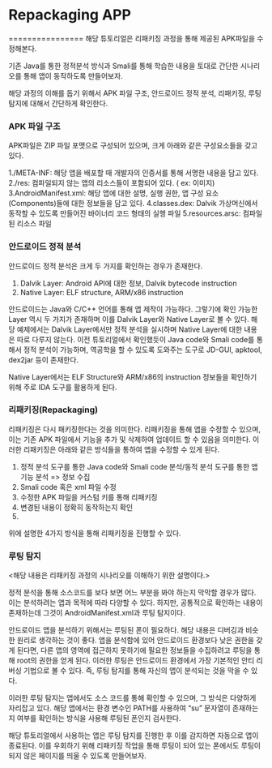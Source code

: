 # Repackaging APP
================
해당 튜토리얼은 리패키징 과정을 통해 제공된 APK파일을 수정해본다.

기존 Java를 통한 정적분석 방식과 Smali를 통해 학습한 내용을 토대로 간단한 시나리오를 통해 앱이 동작하도록 만들어보자.

해당 과정의 이해를 돕기 위해서 APK 파일 구조, 안드로이드 정적 분석, 리패키징, 루팅 탐지에 대해서 간단하게 확인한다.

### APK 파일 구조
APK파일은 ZIP 파일 포맷으로 구성되어 있으며, 크게 아래와 같은 구성요소들을 갖고 있다.

  1./META-INF: 해당 앱을 배포할 때 개발자의 인증서를 통해 서명한 내용을 담고 있다.
  2./res: 컴파일되지 않는 앱의 리소스들이 포함되어 있다. ( ex: 이미지)
  3.AndroidManifest.xml: 해당 앱에 대한 설명, 실행 권한, 앱 구성 요소(Components)들에 대한 정보들을 담고 있다.
  4.classes.dex: Dalvik 가상머신에서 동작할 수 있도록 만들어진 바이너리 코드 형태의 실행 파일
  5.resources.arsc: 컴파일된 리소스 파일

### 안드로이드 정적 분석
안드로이드 정적 분석은 크게 두 가지를 확인하는 경우가 존재한다.

  1.	Dalvik Layer: Android API에 대한 정보, Dalvik bytecode instruction
  2.	Native Layer: ELF structure, ARM/x86 instruction

안드로이드는 Java와 C/C++ 언어를 통해 앱 제작이 가능하다. 그렇기에 확인 가능한 Layer 역시 두 가지가 존재하며 이를 Dalvik Layer와 Native Layer로 볼 수 있다.
해당 예제에서는 Dalvik Layer에서만 정적 분석을 실시하며 Native Layer에 대한 내용은 따로 다루지 않는다. 이전 튜토리얼에서 확인했듯이 Java code와 Smali code를 통해서 정적 분석이 가능하며, 역공학을 할 수 있도록 도와주는 도구로 JD-GUI, apktool, dex2jar 등이 존재한다.

Native Layer에서는 ELF Structure와 ARM/x86의 instruction 정보들을 확인하기 위해 주로 IDA 도구를 활용하게 된다.


### 리패키징(Repackaging)
리패키징은 다시 패키징한다는 것을 의미한다. 리패키징을 통해 앱을 수정할 수 있으며, 이는 기존 APK 파일에서 기능을 추가 및 삭제하여 업데이트 할 수 있음을 의미한다. 
이러한 리패키징은 아래와 같은 방식들을 통하여 앱을 수정할 수 있게 된다.

  1.	정적 분석 도구를 통한 Java code와 Smali code 분석/동적 분석 도구를 통한 앱 기능 분석 => 정보 수집
  2.	Smali code 혹은 xml 파일 수정
  3.	수정한 APK 파일을 커스텀 키를 통해 리패키징
  4.	변경된 내용이 정확히 동작하는지 확인
  5.	
위에 설명한 4가지 방식을 통해 리패키징을 진행할 수 있다. 

### 루팅 탐지

  <해당 내용은 리패키징 과정의 시나리오를 이해하기 위한 설명이다.>
  
정적 분석을 통해 소스코드를 보다 보면 어느 부분을 봐야 하는지 막막할 경우가 많다. 이는 분석하려는 앱과 목적에 따라 다양할 수 있다. 하지만, 공통적으로 확인하는 내용이 존재하는데 그것이 AndroidManifest.xml과 루팅 탐지이다.

안드로이드 앱을 분석하기 위해서는 루팅된 폰이 필요하다. 해당 내용은 디버깅과 비슷한 원리로 생각하는 것이 좋다. 앱을 분석함에 있어 안드로이드 환경보다 낮은 권한을 갖게 된다면, 다른 앱의 영역에 접근하지 못하기에 필요한 정보들을 수집하려고 루팅을 통해 root의 권한을 얻게 된다. 이러한 루팅은 안드로이드 환경에서 가장 기본적인 안티 리버싱 기법으로 볼 수 있다. 즉, 루팅 탐지를 통해 자신의 앱이 분석되는 것을 막을 수 있다.

이러한 루팅 탐지는 앱에서도 소스 코드를 통해 확인할 수 있으며, 그 방식은 다양하게 자리잡고 있다. 해당 앱에서는 환경 변수인 PATH를 사용하여 “su” 문자열이 존재하는지 여부를 확인하는 방식을 사용해 루팅된 폰인지 검사한다.

해당 튜토리얼에서 사용하는 앱은 루팅 탐지를 진행한 후 이를 감지하면 자동으로 앱이 종료된다. 이를 우회하기 위해 리패키징 작업을 통해 루팅이 되어 있는 폰에서도 루팅이 되지 않은 페이지를 띄울 수 있도록 만들어보자.

